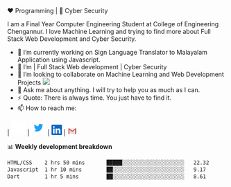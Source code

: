   
:heart: Programming |  :blue_heart: Cyber Security
  
I am a Final Year Computer Engineering Student at College of Engineering Chengannur. I love Machine Learning and trying to find more about Full Stack Web Development and Cyber Security. 

- 🔭 I’m currently working on Sign Language Translator to Malayalam Application using Javascript.
- 🌱 I’m | Full Stack Web development | Cyber Security
- 👯 I’m looking to collaborate on Machine Learning and Web Development Projects <img src="https://media.giphy.com/media/WUlplcMpOCEmTGBtBW/giphy.gif" width="30">
- 💬 Ask me about anything. I will try to help you as much as I can.
- ⚡ Quote: There is always time. You just have to find it.
- 📫 How to reach me:

| [<img src="https://raw.githubusercontent.com/Delta456/Delta456/master/img/github.png" alt="github logo" width="34">](https://github.com/BrianArgel) |  [<img src="https://raw.githubusercontent.com/Delta456/Delta456/master/img/twitter.png" alt="twitter logo" width="34">](https://twitter.com/BrianArgel) |  [<img src="https://github.com/Amchuz/Amchuz/blob/master/linkedin.jpeg" alt="linkedin logo" width="24">](https://www.linkedin.com/in/brian-argel-ponce-59530a167/) |  [<img src="https://github.com/Amchuz/Amchuz/blob/master/gmail.jpeg" alt="gmail logo" width="24">](bfargel@ineran.edu.co)




  
   


📊 **Weekly development breakdown**
<!--START_SECTION:waka-->
```text
HTML/CSS    2 hrs 50 mins       █████░░░░░░░░░░░░░░░░░░░░   22.32 
Javascript  1 hr 10 mins        ██░░░░░░░░░░░░░░░░░░░░░░░   9.17 
Dart        1 hr 5 mins         ██░░░░░░░░░░░░░░░░░░░░░░░   8.61 
